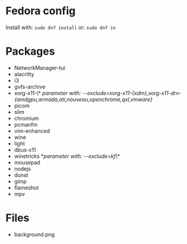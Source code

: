 # Fedora config

Install with: `sudo dnf install`
or: `sudo dnf in`

# Packages

- NetworkManager-tui
- alacritty
- i3
- gvfs-archive
- xorg-x11-\\\* *parameter with: --exclude=xorg-x11-{xdm},xorg-x11-drv-{amdgpu,armada,ati,nouveau,openchrome,qxl,vmware}*
- picom
- slim
- chromium
- pcmanfm
- vim-enhanced
- wine
- light
- dbus-x11
- winetricks \**parameter with: --exclude=kf\\\**<br>
- mousepad
- nodejs
- dunst
- gimp
- flameshot
- mpv

# Files

- background.png


